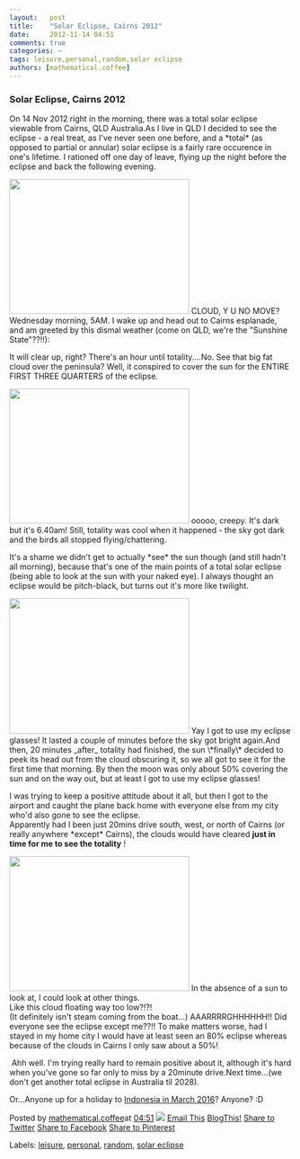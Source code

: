 ```yaml
---
layout:   post
title:    "Solar Eclipse, Cairns 2012"
date:     2012-11-14 04:51
comments: true
categories: ~
tags: leisure,personal,random,solar eclipse
authors: [mathematical.coffee]
---
```

### Solar Eclipse, Cairns 2012

On 14 Nov 2012 right in the morning, there was a total solar eclipse viewable from Cairns, QLD Australia.As I live in QLD I decided to see the eclipse - a real treat, as I've never seen one before, and a \*total\* (as opposed to partial or annular) solar eclipse is a fairly rare occurence in one's lifetime. I rationed off one day of leave, flying up the night before the eclipse and back the following evening.  
  
  

<tbody>
<tr><td style="text-align: center;"><a href="http://3.bp.blogspot.com/-Bo3GBxlx3wo/UKOQIE3JGwI/AAAAAAAABtU/FiJMtiZAfQU/s1600/P1050013.JPG" imageanchor="1" style="clear: left; margin-bottom: 1em; margin-left: auto; margin-right: auto;"><img border="0" height="240" src="http://3.bp.blogspot.com/-Bo3GBxlx3wo/UKOQIE3JGwI/AAAAAAAABtU/FiJMtiZAfQU/s320/P1050013.JPG" width="320"></a></td></tr>
<tr><td class="tr-caption" style="text-align: center;">CLOUD, Y U NO MOVE?</td></tr>
</tbody>
Wednesday morning, 5AM. I wake up and head out to Cairns esplanade, and am greeted by this dismal weather (come on QLD, we're the "Sunshine State"??!!):  
  
  
It will clear up, right? There's an hour until totality....No. See that big fat cloud over the peninsula? Well, it conspired to cover the sun for the ENTIRE FIRST THREE QUARTERS of the eclipse.  
  
  

<tbody>
<tr><td style="text-align: center;"><a href="http://1.bp.blogspot.com/-6QmXdu6XKtQ/UKOQbObDtuI/AAAAAAAABtg/Z6JweFa4gnU/s1600/P1050017.JPG" imageanchor="1" style="margin-left: auto; margin-right: auto;"><img border="0" height="240" src="http://1.bp.blogspot.com/-6QmXdu6XKtQ/UKOQbObDtuI/AAAAAAAABtg/Z6JweFa4gnU/s320/P1050017.JPG" width="320"></a></td></tr>
<tr><td class="tr-caption" style="text-align: center;">ooooo, creepy. It's dark but it's 6.40am!</td></tr>
</tbody>
Still, totality was cool when it happened - the sky got dark and the birds all stopped flying/chattering.  
  
  
It's a shame we didn't get to actually \*see\* the sun though (and still hadn't all morning), because that's one of the main points of a total solar eclipse (being able to look at the sun with your naked eye). I always thought an eclipse would be pitch-black, but turns out it's more like twilight.  
  
  

<tbody>
<tr><td style="text-align: center;"><a href="http://4.bp.blogspot.com/-GXF-PPjlBpY/UKOQiZz5_FI/AAAAAAAABts/-_5lvOWL3jg/s1600/eclipse.JPG" imageanchor="1" style="margin-left: auto; margin-right: auto;"><img border="0" height="241" src="http://4.bp.blogspot.com/-GXF-PPjlBpY/UKOQiZz5_FI/AAAAAAAABts/-_5lvOWL3jg/s320/eclipse.JPG" width="320"></a></td></tr>
<tr><td class="tr-caption" style="text-align: center;">Yay I got to use my eclipse glasses!</td></tr>
</tbody>
It lasted a couple of minutes before the sky got bright again.And then, 20 minutes _after_ totality had finished, the sun \*finally\* decided to peek its head out from the cloud obscuring it, so we all got to see it for the first time that morning. By then the moon was only about 50% covering the sun and on the way out, but at least I got to use my eclipse glasses!  
  
  
I was trying to keep a positive attitude about it all, but then I got to the airport and caught the plane back home with everyone else from my city who'd also gone to see the eclipse.   
Apparently had I been just 20mins drive south, west, or north of Cairns (or really anywhere \*except\* Cairns), the clouds would have cleared **just in time for me to see the totality** !  
  
  

<tbody>
<tr><td style="text-align: center;"><a href="http://4.bp.blogspot.com/-DLykfLZQneY/UKORpigQK5I/AAAAAAAABuE/XkLb3IHKLlo/s1600/P1050019.JPG" imageanchor="1" style="margin-left: auto; margin-right: auto;"><img border="0" height="240" src="http://4.bp.blogspot.com/-DLykfLZQneY/UKORpigQK5I/AAAAAAAABuE/XkLb3IHKLlo/s320/P1050019.JPG" width="320"></a></td></tr>
<tr><td class="tr-caption" style="text-align: center;">In the absence of a sun to look at, I could look at other things.<br>
Like this cloud floating way too low?!?!<br>
(It definitely isn't steam coming from the boat...)</td></tr>
</tbody>
AAARRRRGHHHHHH!! Did everyone see the eclipse except me??!! To make matters worse, had I stayed in my home city I would have at least seen an 80% eclipse whereas because of the clouds in Cairns I only saw about a 50%!  
  
  
 Ahh well. I'm trying really hard to remain positive about it, although it's hard when you've gone so far only to miss by a 20minute drive.Next time...(we don't get another total eclipse in Australia til 2028).  
  
  
Or...Anyone up for a holiday to [Indonesia in March 2016](http://en.wikipedia.org/wiki/Solar_eclipse_of_March_9,_2016)? Anyone? :D

Posted by [mathematical.coffee](http://www.blogger.com/profile/15453196627437456098 "author profile")at [<abbr class="published" title="2012-11-14T04:51:00-08:00">04:51</abbr>](solar-eclipse-cairns-2012.html "permanent link") [![](http://img2.blogblog.com/img/icon18_edit_allbkg.gif)](http://www.blogger.com/post-edit.g?blogID=7039473604287682752&postID=3863078212172714651&from=pencil "Edit Post")
 [Email This](http://www.blogger.com/share-post.g?blogID=7039473604287682752&postID=3863078212172714651&target=email "Email This") [BlogThis!](http://www.blogger.com/share-post.g?blogID=7039473604287682752&postID=3863078212172714651&target=blog "BlogThis!") [Share to Twitter](http://www.blogger.com/share-post.g?blogID=7039473604287682752&postID=3863078212172714651&target=twitter "Share to Twitter") [Share to Facebook](http://www.blogger.com/share-post.g?blogID=7039473604287682752&postID=3863078212172714651&target=facebook "Share to Facebook") [Share to Pinterest](http://www.blogger.com/share-post.g?blogID=7039473604287682752&postID=3863078212172714651&target=pinterest "Share to Pinterest")
<plusone source="blogger:blog:plusone" href="http://mathematicalcoffee.blogspot.com/2012/11/solar-eclipse-cairns-2012.html" size="medium" width="300" annotation="inline"></plusone>

Labels: [leisure](../../search/label/leisure.html), [personal](../../search/label/personal.html), [random](../../search/label/random.html), [solar eclipse](../../search/label/solar%20eclipse.html)

